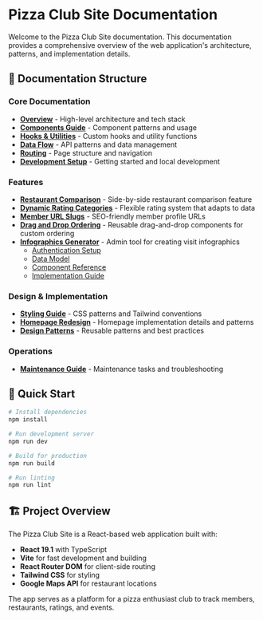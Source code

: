 # Pizza Club Site Documentation

Welcome to the Pizza Club Site documentation. This documentation provides a comprehensive overview of the web application's architecture, patterns, and implementation details.

## 📁 Documentation Structure

### Core Documentation
- **[Overview](./overview.md)** - High-level architecture and tech stack
- **[Components Guide](./components.md)** - Component patterns and usage
- **[Hooks & Utilities](./hooks-utilities.md)** - Custom hooks and utility functions
- **[Data Flow](./data-flow.md)** - API patterns and data management
- **[Routing](./routing.md)** - Page structure and navigation
- **[Development Setup](./development.md)** - Getting started and local development

### Features
- **[Restaurant Comparison](./restaurant-comparison.md)** - Side-by-side restaurant comparison feature
- **[Dynamic Rating Categories](./dynamic-rating-categories.md)** - Flexible rating system that adapts to data
- **[Member URL Slugs](./features/member-url-slugs.md)** - SEO-friendly member profile URLs
- **[Drag and Drop Ordering](./features/drag-and-drop-ordering.md)** - Reusable drag-and-drop components for custom ordering
- **[Infographics Generator](./features/infographics/overview.md)** - Admin tool for creating visit infographics
  - [Authentication Setup](./features/infographics/authentication.md)
  - [Data Model](./features/infographics/data-model.md)
  - [Component Reference](./features/infographics/components.md)
  - [Implementation Guide](./features/infographics/implementation-guide.md)

### Design & Implementation
- **[Styling Guide](./styling.md)** - CSS patterns and Tailwind conventions
- **[Homepage Redesign](./homepage-redesign.md)** - Homepage implementation details and patterns
- **[Design Patterns](./patterns.md)** - Reusable patterns and best practices

### Operations
- **[Maintenance Guide](./maintenance.md)** - Maintenance tasks and troubleshooting

## 🚀 Quick Start

```bash
# Install dependencies
npm install

# Run development server
npm run dev

# Build for production
npm run build

# Run linting
npm run lint
```

## 🏗️ Project Overview

The Pizza Club Site is a React-based web application built with:
- **React 19.1** with TypeScript
- **Vite** for fast development and building
- **React Router DOM** for client-side routing
- **Tailwind CSS** for styling
- **Google Maps API** for restaurant locations

The app serves as a platform for a pizza enthusiast club to track members, restaurants, ratings, and events.